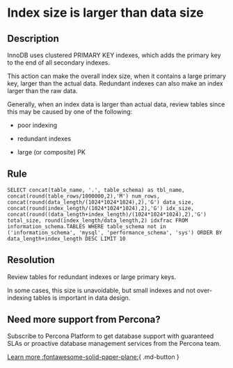 # Index size is larger than data size

## Description

InnoDB uses clustered PRIMARY KEY indexes, which adds the primary key to the end of all secondary indexes.

This action can make the overall index size, when it contains a large primary key, larger than the actual data. Redundant indexes can also make an index larger than the raw data. 

Generally, when an index data is larger than actual data, review tables since this may be caused by one of the following:

* poor indexing

* redundant indexes

* large (or composite) PK


## Rule

`SELECT concat(table_name, '.', table_schema) as tbl_name,
          concat(round(table_rows/1000000,2),'M') num_rows,
          concat(round(data_length/(1024*1024*1024),2),'G') data_size,
          concat(round(index_length/(1024*1024*1024),2),'G') idx_size,
          concat(round((data_length+index_length)/(1024*1024*1024),2),'G') total_size,
          round(index_length/data_length,2) idxfrac
          FROM information_schema.TABLES
          WHERE table_schema not in ('information_schema', 'mysql', 'performance_schema', 'sys')
          ORDER BY data_length+index_length DESC
          LIMIT 10`

## Resolution

Review tables for redundant indexes or large primary keys.

In some cases, this size is unavoidable, but small indexes and not over-indexing tables is important in data design.

## Need more support from Percona?

Subscribe to Percona Platform to get database support with guaranteed SLAs or proactive database management services from the Percona team.

[Learn more :fontawesome-solid-paper-plane:](https://per.co.na/subscribe){ .md-button }
